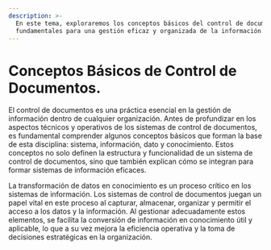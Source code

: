 ```yaml
---
description: >-
  En este tema, exploraremos los conceptos básicos del control de documentos,
  fundamentales para una gestión eficaz y organizada de la información.
---
```


# Conceptos Básicos de Control de Documentos.

El control de documentos es una práctica esencial en la gestión de información dentro de cualquier organización. Antes de profundizar en los aspectos técnicos y operativos de los sistemas de control de documentos, es fundamental comprender algunos conceptos básicos que forman la base de esta disciplina: sistema, información, dato y conocimiento. Estos conceptos no solo definen la estructura y funcionalidad de un sistema de control de documentos, sino que también explican cómo se integran para formar sistemas de información eficaces.

La transformación de datos en conocimiento es un proceso crítico en los sistemas de información. Los sistemas de control de documentos juegan un papel vital en este proceso al capturar, almacenar, organizar y permitir el acceso a los datos y la información. Al gestionar adecuadamente estos elementos, se facilita la conversión de información en conocimiento útil y aplicable, lo que a su vez mejora la eficiencia operativa y la toma de decisiones estratégicas en la organización.
